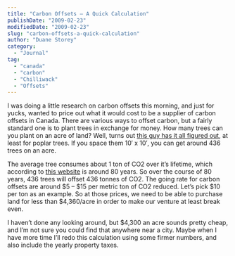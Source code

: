 ```yaml
---
title: "Carbon Offsets – A Quick Calculation"
publishDate: "2009-02-23"
modifiedDate: "2009-02-23"
slug: "carbon-offsets-a-quick-calculation"
author: "Duane Storey"
category:
  - "Journal"
tag:
  - "canada"
  - "carbon"
  - "Chilliwack"
  - "Offsets"
---
```


I was doing a little research on carbon offsets this morning, and just for yucks, wanted to price out what it would cost to be a supplier of carbon offsets in Canada. There are various ways to offset carbon, but a fairly standard one is to plant trees in exchange for money. How many trees can you plant on an acre of land? Well, turns out [this guy has it all figured out](http://www.hybridpoplars.com/space.htm), at least for poplar trees. If you space them 10′ x 10′, you can get around 436 trees on an acre.

The average tree consumes about 1 ton of CO2 over it’s lifetime, which according to [this website](http://www.tcf-fca.ca/calculator/) is around 80 years. So over the course of 80 years, 436 trees will offset 436 tonnes of CO2. The going rate for carbon offsets are around $5 – $15 per metric ton of CO2 reduced. Let’s pick $10 per ton as an example. So at those prices, we need to be able to purchase land for less than $4,360/acre in order to make our venture at least break even.

I haven’t done any looking around, but $4,300 an acre sounds pretty cheap, and I’m not sure you could find that anywhere near a city. Maybe when I have more time I’ll redo this calculation using some firmer numbers, and also include the yearly property taxes.